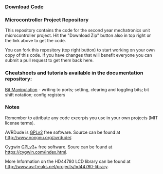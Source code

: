 ### [Download Code](https://github.com/rmhowie/mcp/archive/master.zip)

### Microcontroller Project Repository

This repository contains the code for the second year mechatronics unit microcontroller project. Hit the "Download Zip" button also in top right or the link above to get the code.

You can fork this repository (top right button) to start working on your own copy of this code.
If you have changes that will benefit everyone you can submit a pull request to get them back here.

### Cheatsheets and tutorials available in the documentation repository: 
[Bit Manipulation](https://github.com/rmhowie/mcp_docs/blob/master/bit_manipulation.md) - writing to ports; setting, clearing and toggling bits; bit shift notation; config registers

### Notes

Remember to attribute any code excerpts you use in your own projects (MIT license terms).

AVRDude is [GPLv2](http://www.gnu.org/licenses/old-licenses/gpl-2.0.en.html) free software. Source can be found at http://www.nongnu.org/avrdude/.

Cygwin [GPLv3+](http://www.gnu.org/licenses/gpl-3.0.en.html) free software. Soure can be found at https://cygwin.com/index.html.

More Information on the HD44780 LCD library can be found at http://www.avrfreaks.net/projects/hd44780-library.
